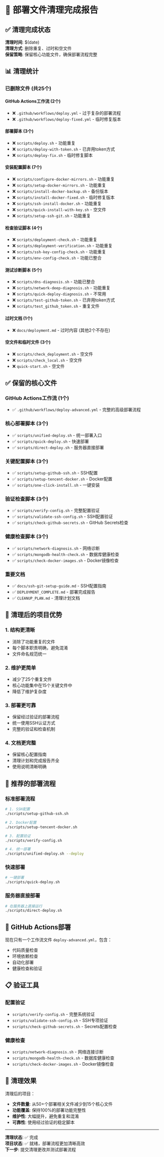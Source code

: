 # 🧹 部署文件清理完成报告

## ✅ 清理完成状态

**清理时间**: $(date)  
**清理方式**: 删除重复、过时和空文件  
**保留策略**: 保留核心功能文件，确保部署流程完整  

## 📊 清理统计

### 已删除文件 (共25个)

#### GitHub Actions工作流 (2个)
- ❌ `.github/workflows/deploy.yml` - 过于复杂的部署流程
- ❌ `.github/workflows/deploy-fixed.yml` - 临时修复版本

#### 部署脚本 (3个)
- ❌ `scripts/deploy.sh` - 功能重复
- ❌ `scripts/deploy-with-token.sh` - 已弃用token方式
- ❌ `scripts/deploy-fix.sh` - 临时修复脚本

#### 安装配置脚本 (7个)
- ❌ `scripts/configure-docker-mirrors.sh` - 功能重复
- ❌ `scripts/setup-docker-mirrors.sh` - 功能重复
- ❌ `scripts/install-docker-backup.sh` - 备份版本
- ❌ `scripts/install-docker-fixed.sh` - 临时修复版本
- ❌ `scripts/ssh-install-docker.sh` - 功能重复
- ❌ `scripts/quick-install-with-key.sh` - 空文件
- ❌ `scripts/setup-ssh-git.sh` - 功能重复

#### 检查验证脚本 (4个)
- ❌ `scripts/deployment-check.sh` - 功能重复
- ❌ `scripts/deployment-verification.sh` - 功能重复
- ❌ `scripts/ssh-key-config-check.sh` - 功能重复
- ❌ `scripts/env-config-check.sh` - 功能已整合

#### 测试诊断脚本 (5个)
- ❌ `scripts/dns-diagnosis.sh` - 功能已整合
- ❌ `scripts/network-deep-diagnosis.sh` - 功能重复
- ❌ `scripts/quick-deploy-diagnosis.sh` - 不常用
- ❌ `scripts/test-github-token.sh` - 已弃用token方式
- ❌ `scripts/test_github_token.sh` - 重复文件

#### 过时文档 (1个)
- ❌ `docs/deployment.md` - 过时内容 (其他2个不存在)

#### 空文件和临时文件 (3个)
- ❌ `scripts/check_deployment.sh` - 空文件
- ❌ `scripts/check_local.sh` - 空文件
- ❌ `quick-start.sh` - 空文件

## ✅ 保留的核心文件

### GitHub Actions工作流 (1个)
- ✅ `.github/workflows/deploy-advanced.yml` - 完整的高级部署流程

### 核心部署脚本 (3个)
- ✅ `scripts/unified-deploy.sh` - 统一部署入口
- ✅ `scripts/quick-deploy.sh` - 快速部署
- ✅ `scripts/direct-deploy.sh` - 服务器直接部署

### 关键配置脚本 (3个)
- ✅ `scripts/setup-github-ssh.sh` - SSH配置
- ✅ `scripts/setup-tencent-docker.sh` - Docker配置
- ✅ `scripts/one-click-install.sh` - 一键安装

### 验证检查脚本 (3个)
- ✅ `scripts/verify-config.sh` - 完整配置验证
- ✅ `scripts/validate-ssh-config.sh` - SSH配置验证
- ✅ `scripts/check-github-secrets.sh` - GitHub Secrets检查

### 健康检查脚本 (3个)
- ✅ `scripts/network-diagnosis.sh` - 网络诊断
- ✅ `scripts/mongodb-health-check.sh` - 数据库健康检查
- ✅ `scripts/check-docker-images.sh` - Docker镜像检查

### 重要文档
- ✅ `docs/ssh-git-setup-guide.md` - SSH配置指南
- ✅ `DEPLOYMENT_COMPLETE.md` - 部署完成报告
- ✅ `CLEANUP_PLAN.md` - 清理计划文档

## 🎯 清理后的项目优势

### 1. 结构更清晰
- 消除了功能重复的文件
- 每个脚本职责明确，避免混淆
- 文件命名规范统一

### 2. 维护更简单
- 减少了25个重复文件
- 核心功能集中在15个关键文件中
- 降低了维护复杂度

### 3. 部署更可靠
- 保留经过验证的部署流程
- 统一使用SSH认证方式
- 完整的验证和检查机制

### 4. 文档更完整
- 保留核心配置指南
- 清理计划和完成报告齐全
- 使用说明清晰明确

## 🚀 推荐的部署流程

### 标准部署流程
```bash
# 1. SSH配置
./scripts/setup-github-ssh.sh

# 2. Docker配置  
./scripts/setup-tencent-docker.sh

# 3. 配置验证
./scripts/verify-config.sh

# 4. 统一部署
./scripts/unified-deploy.sh --deploy
```

### 快速部署
```bash
# 一键部署
./scripts/quick-deploy.sh
```

### 服务器直接部署
```bash
# 在服务器上直接运行
./scripts/direct-deploy.sh
```

## 🔧 GitHub Actions部署

现在只有一个工作流文件 `deploy-advanced.yml`，包含：
- 代码质量检查
- 环境依赖检查
- 自动化部署
- 健康检查和验证

## 📋 验证工具

### 配置验证
- `scripts/verify-config.sh` - 完整系统验证
- `scripts/validate-ssh-config.sh` - SSH专项验证
- `scripts/check-github-secrets.sh` - Secrets配置检查

### 健康检查
- `scripts/network-diagnosis.sh` - 网络连接诊断
- `scripts/mongodb-health-check.sh` - 数据库健康检查
- `scripts/check-docker-images.sh` - Docker镜像检查

## 🎉 清理效果

清理后的项目：
- **文件数量**: 从50+个部署相关文件减少到15个核心文件
- **功能覆盖**: 保持100%的部署功能完整性
- **维护性**: 大幅提升，避免重复和混淆
- **可靠性**: 使用经过验证的稳定脚本

---

**清理状态**: ✅ 完成  
**项目状态**: ✅ 就绪，部署流程更加清晰高效  
**下一步**: 提交清理更改并测试部署流程
